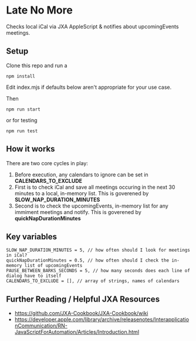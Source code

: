 # Late No More

Checks local iCal via JXA AppleScript & notifies about upcomingEvents meetings.

## Setup

Clone this repo and run a

`npm install`

Edit index.mjs if defaults below aren't appropriate for your use case.

Then

`npm run start`

or for testing

`npm run test`

## How it works

There are two core cycles in play:

1. Before execution, any calendars to ignore can be set in **CALENDARS_TO_EXCLUDE**
2. First is to check iCal and save all meetings occuring in the next 30 minutes to a local, in-memory list. This is goverened by **SLOW_NAP_DURATION_MINUTES**
3. Second is to check the upcomingEvents, in-memory list for any immiment meetings and notify. This is goverened by **quickNapDurationMinutes**

## Key variables

```const LOOK_AHEAD_MINUTES = 2, // how long before a meeting should I notify?
SLOW_NAP_DURATION_MINUTES = 5, // how often should I look for meetings in iCal?
quickNapDurationMinutes = 0.5, // how often should I check the in-memory list of upcomingEvents
PAUSE_BETWEEN_BARKS_SECONDS = 5, // how many seconds does each line of dialog have to itself
CALENDARS_TO_EXCLUDE = [], // array of strings, names of calendars
```

## Further Reading / Helpful JXA Resources

- https://github.com/JXA-Cookbook/JXA-Cookbook/wiki
- https://developer.apple.com/library/archive/releasenotes/InterapplicationCommunication/RN-JavaScriptForAutomation/Articles/Introduction.html
